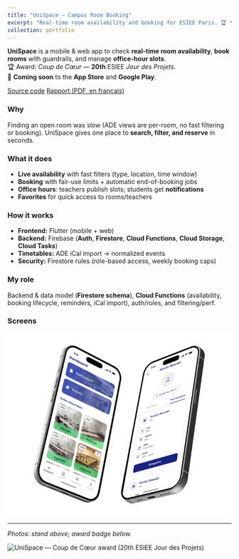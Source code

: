 ```yaml
---
title: "UniSpace — Campus Room Booking"
excerpt: "Real-time room availability and booking for ESIEE Paris. 🏆 *Coup de Cœur* — 20th ESIEE **Jour des Projets**<br/><img src='/images/unispace-stand.jpg'>"
collection: portfolio
---
```


**UniSpace** is a mobile & web app to check **real-time room availability**, **book rooms** with guardrails, and manage **office-hour slots**.  
🏆 Award: *Coup de Cœur* — **20th** ESIEE *Jour des Projets*.  
📱 **Coming soon** to the **App Store** and **Google Play**.

<p>
  <a class="btn btn--primary" href="https://github.com/nikxo/unispace" target="_blank" rel="noopener">Source code</a>
  <a class="btn" href="/files/rapport_unispace.pdf" target="_blank" rel="noopener">Rapport (PDF, en français)</a>
</p>

### Why
Finding an open room was slow (ADE views are per-room, no fast filtering or booking). UniSpace gives one place to **search, filter, and reserve** in seconds.

### What it does
- **Live availability** with fast filters (type, location, time window)  
- **Booking** with fair-use limits + automatic end-of-booking jobs  
- **Office hours**: teachers publish slots; students get **notifications**  
- **Favorites** for quick access to rooms/teachers

### How it works
- **Frontend:** Flutter (mobile + web)  
- **Backend:** Firebase (**Auth**, **Firestore**, **Cloud Functions**, **Cloud Storage**, **Cloud Tasks**)  
- **Timetables:** ADE iCal import → normalized events  
- **Security:** Firestore rules (role-based access, weekly booking caps)

### My role
Backend & data model (**Firestore schema**), **Cloud Functions** (availability, booking lifecycle, reminders, iCal import), auth/roles, and filtering/perf.

### Screens
<img src="/images/unispace-mockup.png" alt="UniSpace mockups" width="900"/>

---

*Photos: stand above; award badge below.*

<img src="/images/unispace-award.jpg" alt="UniSpace — Coup de Cœur award (20th ESIEE Jour des Projets)" width="420"/>
